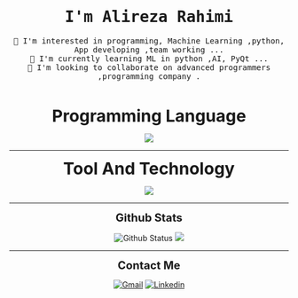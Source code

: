 <!---
Alireza013/Alireza013 is a ✨ special ✨ repository because its `README.md` (this file) appears on your GitHub profile.
You can click the Preview link to take a look at your changes.
--->
<p align="center"><h1 align="center"><samp>I'm Alireza Rahimi</samp></h1></p>
<p align="center"><samp> 👀 I'm interested in programming, Machine Learning ,python, App developing ,team working ...<br/>
🌱 I'm currently learning ML in python ,AI, PyQt ...<br/>
💞️ I'm looking to collaborate on advanced programmers ,programming company .<br/>
</samp></p>
<br />

<p align="center"><strong><span style="font-size: 30px;">Programming Language</span></strong></p>
<p align="center">
  <a href="https://skillicons.dev">
    <img src="https://skillicons.dev/icons?i=py,cpp,matlab" />
  </a>
</p>


<hr>
<p align="center"><strong><span style="font-size: 30px;">Tool And Technology</span></strong></p>
<p align="center">
  <a href="https://skillicons.dev">
    <img src="https://skillicons.dev/icons?i=qt,django,selenium,sequelize,postman,sqlite,tensorflow,git,azure,vscode" />
  </a>
</p>


<hr>
<p align="center"><span style="font-size: 20px;"><strong>Github Stats</span></strong></p>
<p align="center">
  <img src="https://github-readme-stats.vercel.app/api?username=Alireza013&show_icons=true&hide_border=true&count_private=true&theme=radical" alt="Github Status" />
  <img src="https://github-readme-stats.vercel.app/api/top-langs/?username=Alireza013&layout=compact&theme=radical" />
</p>
<hr>
<p align="center"><span style="font-size: 20px;"><strong>Contact Me</span></strong></p>
<p align="center"> 
  <a href="mailto:alireza.rahimi16229@gmail.com"><img src="https://img.shields.io/badge/-Gmail-red?style=for-the-badge&logo=gmail&logoColor=white" alt="Gmail" /></a>
  <a href="https://www.linkedin.com/in/alireza-rahimi/"><img src="https://img.shields.io/badge/-Linkedin-blue?style=for-the-badge&logo=linkedin" alt="Linkedin" /></a>
</p>
